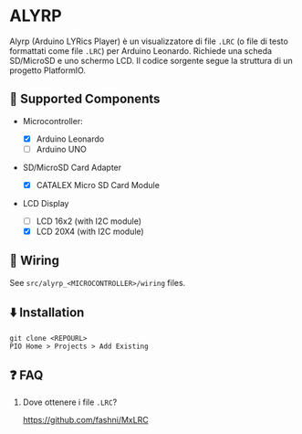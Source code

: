 # ALYRP
Alyrp (Arduino LYRics Player) è un visualizzatore di file `.LRC` (o file di testo formattati come file `.LRC`) per Arduino Leonardo. Richiede una scheda SD/MicroSD e uno schermo LCD. Il codice sorgente segue la struttura di un progetto PlatformIO.

## :satellite: Supported Components
- Microcontroller:

  - [x] Arduino Leonardo
  - [ ] Arduino UNO

- SD/MicroSD Card Adapter
  - [x] CATALEX Micro SD Card Module

- LCD Display
  - [ ] LCD 16x2 (with I2C module)
  - [x] LCD 20X4 (with I2C module)

## :electric_plug: Wiring
See `src/alyrp_<MICROCONTROLLER>/wiring` files.

## :arrow_down: Installation
```
git clone <REPOURL>
PIO Home > Projects > Add Existing
```
## :question: FAQ
1. Dove ottenere i file `.LRC`?
   
   https://github.com/fashni/MxLRC
